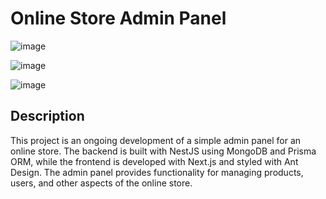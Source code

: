 # Online Store Admin Panel

![image](https://github.com/andrysatko/lapiez/assets/103934837/56360935-5d45-41fb-a956-3eba52d33a71)


![image](https://github.com/andrysatko/lapiez/assets/103934837/ecbbdab1-8b9c-463a-8454-819c5777f1b5)


![image](https://github.com/andrysatko/lapiez/assets/103934837/f9ef0427-a2f9-442e-8b81-24dfc6d2d447)


## Description

This project is an ongoing development of a simple admin panel for an online store. The backend is built with NestJS using MongoDB and Prisma ORM, while the frontend is developed with Next.js and styled with Ant Design. The admin panel provides functionality for managing products, users, and other aspects of the online store.
